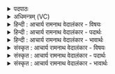<details><summary>पदपाठः</summary>

त्वे꣡इति꣢। क्र꣡तु꣢꣯म्। अ꣡पि꣢꣯। वृ꣣ञ्जन्ति। वि꣡श्वे꣢꣯। द्विः। यत्। ए꣣ते꣢। त्रिः। भ꣡व꣢꣯न्ति। ऊ꣡माः꣢꣯। स्वा꣣दोः꣢। स्वा꣡दी꣢꣯यः। स्वा꣣दु꣡ना꣢। सृ꣣ज। स꣢म्। अ꣣दः꣢। सु। म꣡धु꣢꣯। म꣡धु꣢꣯ना। अ꣣भि꣢। यो꣣धीः। १४८५।
</details>

<details><summary>अधिमन्त्रम् (VC)</summary>

- इन्द्रः
- बृहद्दिव आथर्वणः
- त्रिष्टुप्
- धैवतः
</details>

<details><summary>हिन्दी : आचार्य रामनाथ वेदालंकार - विषयः</summary>

अगले मन्त्र में जगदीश्वर का प्रभाव वर्णन करते हुए उससे प्रार्थना की गयी है।
</details>

<details><summary>हिन्दी : आचार्य रामनाथ वेदालंकार - पदार्थः</summary>

पदार्थान्वयभाषाः -  हे इन्द्र जगदीश्वर ! (यत् एते) जो ये (ऊमाः) रक्षक माता, पिता, अतिथि, संन्यासी आदि लोग (द्विः) दो बार, या (त्रिः) तीन बार (भवन्ति) जन्म लेते हैं, वे (त्वे) आपमें ही (क्रतुम्) किये जाते हुए सब कर्म को (अपि वृञ्जन्ति) समर्पित करते हैं। आप (स्वादुना) मेरे स्वादु आनन्द के साथ (स्वादोः स्वादीयः) अपने स्वादुतर आनन्द को (संसृज) मिला दो। (अदः) इस (सुमधु) अति मधुर अपने रस को (मधुना) मेरे मधुर जीवन के साथ (अभियोधीः) मिला दो ॥३॥ यहाँ स्वादोः, स्वादीय, स्वादु में वृत्त्यनुप्रास है, द, स और ध की आवृत्ति में भी वही अनुप्रास है। ‘मधु, मधु’ में छेकानुप्रास है ॥३॥
</details>

<details><summary>हिन्दी : आचार्य रामनाथ वेदालंकार - भावार्थः</summary>

भावार्थभाषाः -  एक जन्म माता-पिता से और दूसरा जन्म आचार्य से पाकर मनुष्य द्विज बनता है और जो गृहस्थाश्रम में प्रवेश करके सन्तान उत्पन्न करता है,वह इसका तृतीय जन्म होता है,क्योंकि ‘पिता स्वयं पुत्र के रूप में जन्म लेता है’ (निरु० ३।४) यह शास्त्र का वचन है। जो भी द्विज या त्रिज महापुरुष होते हैं,वे परमात्मा में ही अपना सर्वस्व अर्पित कर देते हैं और परमात्मा उनके लिए अत्यन्त मधुर अपना आनन्द-रस बरसाता है ॥३॥
</details>

<details><summary>संस्कृत : आचार्य रामनाथ वेदालंकार - विषयः</summary>

अथ जगदीश्वरस्य प्रभाववर्णनपूर्वकं स प्रार्थ्यते।
</details>

<details><summary>संस्कृत : आचार्य रामनाथ वेदालंकार - पदार्थः</summary>

पदार्थान्वयभाषाः -  हे इन्द्र जगदीश्वर ! (यत् एते) यद् इमे (ऊमाः) रक्षकाः मातापित्रातिथिसंन्यासिप्रभृतयो जनाः (द्विः) द्विवारम् (त्रिः) त्रिवारं वा (भवन्ति) जन्म गृह्णन्ति, ते (त्वे) त्वयि एव (क्रतुम्) क्रियमाणं सर्वमपि कर्म (अपि वृञ्जन्ति) समर्पयन्ति। त्वम् (स्वादुना) मधुरेण मदीयेन आनन्देन साकम् (स्वादोः स्वादीयः) स्वकीयं मधुरान्मधुरतरम् आनन्दम् (सं सृज) संमेलय। (अदः) इदम् (सुमधु) अतिशयेन मधुरं स्वकीयं रसम् (मधुना) मम मधुरेण जीवननेन (अभियोधीः) संघट्टय, संमेलय इत्यर्थः ॥३॥ अत्र स्वादोः, स्वादीयः, स्वादु इति वृत्त्यनुप्रासः, दकारसकारधकाराणामावृत्तावपि स एव। ‘मधु, मधु’ इति च छेकानुप्रासः ॥३॥
</details>

<details><summary>संस्कृत : आचार्य रामनाथ वेदालंकार - भावार्थः</summary>

भावार्थभाषाः -  एकं जन्म मातापित्रोः सकाशात्,द्वितीयं जन्म चाचार्यस्य सकाशाद् गृहीत्वा मानवो द्विजो जायते,यच्च गृहस्थाश्रमं प्रविश्य सन्तानमुत्पादयति तदस्य तृतीयं जन्म ‘आत्मा वै पुत्र नामासि’। निरु० ३।४ इति स्मरणात्। येऽपि द्विजास्त्रिजा वा महापुरुषा भवन्ति ते परमात्मन्येव स्वकीयं सर्वस्वमर्पयन्ति,परमात्मा च तत्कृते मधुरमधुरं स्वकीयमानन्दरसं वर्षति ॥३॥
</details>